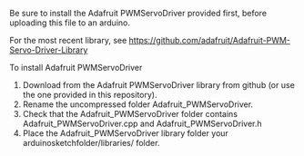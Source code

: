 Be sure to install the Adafruit PWMServoDriver provided first, before uploading this file to an arduino.

For the most recent library, see https://github.com/adafruit/Adafruit-PWM-Servo-Driver-Library

To install Adafruit PWMServoDriver
1. Download from the Adafruit PWMServoDriver library from github (or use the one provided in this repository).
2. Rename the uncompressed folder Adafruit_PWMServoDriver.
3. Check that the Adafruit_PWMServoDriver folder contains Adafruit_PWMServoDriver.cpp and Adafruit_PWMServoDriver.h
4. Place the Adafruit_PWMServoDriver library folder your arduinosketchfolder/libraries/ folder. 